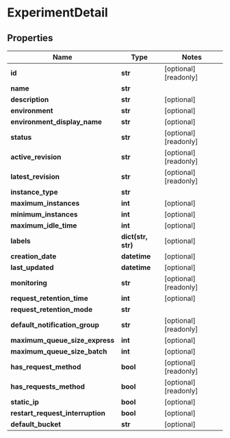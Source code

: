 # ExperimentDetail

## Properties
| Name                             | Type               | Notes                 |
|----------------------------------|--------------------|-----------------------|
| **id**                           | **str**            | [optional] [readonly] |
| **name**                         | **str**            |                       |
| **description**                  | **str**            | [optional]            |
| **environment**                  | **str**            | [optional]            |
| **environment_display_name**     | **str**            | [optional]            |
| **status**                       | **str**            | [optional] [readonly] |
| **active_revision**              | **str**            | [optional] [readonly] |
| **latest_revision**              | **str**            | [optional] [readonly] |
| **instance_type**                | **str**            |                       |
| **maximum_instances**            | **int**            | [optional]            |
| **minimum_instances**            | **int**            | [optional]            |
| **maximum_idle_time**            | **int**            | [optional]            |
| **labels**                       | **dict(str, str)** | [optional]            |
| **creation_date**                | **datetime**       | [optional]            |
| **last_updated**                 | **datetime**       | [optional]            |
| **monitoring**                   | **str**            | [optional] [readonly] |
| **request_retention_time**       | **int**            | [optional]            |
| **request_retention_mode**       | **str**            |                       |
| **default_notification_group**   | **str**            | [optional] [readonly] |
| **maximum_queue_size_express**   | **int**            | [optional]            |
| **maximum_queue_size_batch**     | **int**            | [optional]            |
| **has_request_method**           | **bool**           | [optional] [readonly] |
| **has_requests_method**          | **bool**           | [optional] [readonly] |
| **static_ip**                    | **bool**           | [optional]            |
| **restart_request_interruption** | **bool**           | [optional]            |
| **default_bucket**               | **str**            | [optional]            |
